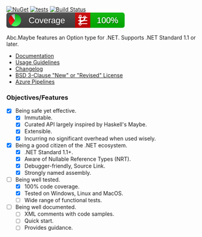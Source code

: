 [![NuGet](https://img.shields.io/nuget/v/Abc.Maybe.svg)](https://www.nuget.org/packages/Abc.Maybe/)
[![tests](https://github.com/chtoucas/Abc.Maybe/workflows/smoke/badge.svg)](https://github.com/chtoucas/Abc.Maybe/actions?query=workflow%3Asmoke)
[![Build Status](https://chtoucas.visualstudio.com/Abc.Maybe/_apis/build/status/Test?branchName=master&label=testing)](https://chtoucas.visualstudio.com/Abc.Maybe/_build?definitionId=1&branchName=master)
[![Coverlet](./__/coverlet.svg)](./__/coverlet.txt)

Abc.Maybe features an Option type for .NET. Supports .NET Standard 1.1 or later.

- [Documentation](doc/README.md)
- [Usage Guidelines](doc/usage-guidelines.md)
- [Changelog](CHANGELOG)
- [BSD 3-Clause "New" or "Revised" License](LICENSE)
- [Azure Pipelines](https://chtoucas.visualstudio.com/Abc.Maybe/_build)

### Objectives/Features

- [x] Being safe yet effective.
  - [x] Immutable.
  - [x] Curated API largely inspired by Haskell's Maybe.
  - [x] Extensible.
  - [x] Incurring no significant overhead when used wisely.
- [x] Being a good citizen of the .NET ecosystem.
  - [x] .NET Standard 1.1+.
  - [x] Aware of Nullable Reference Types (NRT).
  - [x] Debugger-friendly, Source Link.
  - [x] Strongly named assembly.
- [ ] Being well tested.
  - [x] 100% code coverage.
  - [x] Tested on Windows, Linux and MacOS.
  - [ ] Wide range of functional tests.
- [ ] Being well documented.
  - [ ] XML comments with code samples.
  - [ ] Quick start.
  - [ ] Provides guidance.
